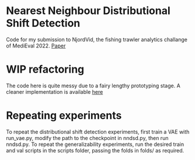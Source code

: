 # Nearest Neighbour Distributional Shift Detection 
Code for my submission to NjordVid, the fishing trawler analytics challange of MediEval 2022. 
[Paper](https://2022.multimediaeval.com/paper8817.pdf) 

# WIP refactoring
The code here is quite messy due to a fairy lengthy prototyping stage. A cleaner implementation is available [here](https://github.com/BirkTorpmannHagen/robustSD)
# Repeating experiments
To repeat the distributional shift detection experiments, first train a VAE with run_vae.py, modify the path to the checkpoint in nndsd.py, then run nndsd.py.
To repeat the generalizability experiments, run the desired train and val scripts in the scripts folder, passing the folds in folds/ as required. 
